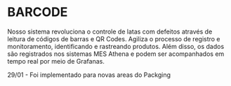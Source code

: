 # BARCODE
Nosso sistema revoluciona o controle de latas com defeitos através de leitura de códigos de barras e QR Codes.
Agiliza o processo de registro e monitoramento, identificando e rastreando produtos.
Além disso, os dados são registrados nos sistemas MES Athena e podem ser acompanhados em tempo real por meio de Grafanas. 

29/01 - Foi implementado para novas areas do Packging 

